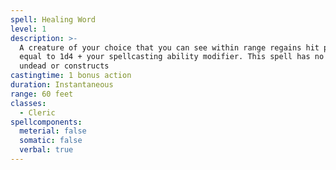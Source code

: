 ```yaml
---
spell: Healing Word
level: 1
description: >-
  A creature of your choice that you can see within range regains hit points
  equal to 1d4 + your spellcasting ability modifier. This spell has no effect on
  undead or constructs
castingtime: 1 bonus action
duration: Instantaneous
range: 60 feet
classes:
  - Cleric
spellcomponents:
  meterial: false
  somatic: false
  verbal: true
---
```


